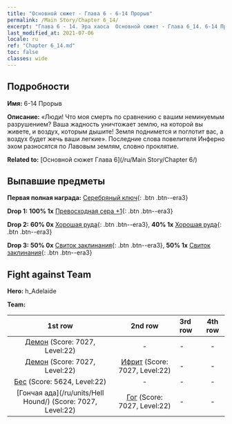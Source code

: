 ```yaml
---
title: "Основной сюжет - Глава 6 - 6-14 Прорыв"
permalink: /Main Story/Chapter 6_14/
excerpt: "Глава 6 - 14. Эра хаоса  Основной сюжет - Глава 6_14. 6-14 Прорыв"
last_modified_at: 2021-07-06
locale: ru
ref: "Chapter 6_14.md"
toc: false
classes: wide
---
```


## Подробности

 **Имя:** 6-14 Прорыв

 **Описание:**  «Люди! Что моя смерть по сравнению с вашим неминуемым разрушением? Ваша жадность уничтожает землю, на которой вы живете, и воздух, которым дышите! Земля поднимется и поглотит вас, а воздух будет жечь ваши легкие». Последние слова повелителя Инферно эхом разносятся по Лавовым землям, словно проклятие.

 **Related to:** [Основной сюжет Глава 6](/ru/Main Story/Chapter 6/)

## Выпавшие предметы

 **Первая полная награда:** [Серебряный ключ](/ItemsRU/con_693/){: .btn .btn--era3}

 **Drop 1:** **100% 1x** [Превосходная сера +1](/ItemsRU/mat_22/){: .btn .btn--era3}

 **Drop 2:** **60% 0x** [Хорошая руда](/ItemsRU/mat_12/){: .btn .btn--era3}, **40% 1x** [Хорошая руда](/ItemsRU/mat_12/){: .btn .btn--era3}

 **Drop 3:** **50% 0x** [Свиток заклинания](/ItemsRU/con_694/){: .btn .btn--era3}, **50% 1x** [Свиток заклинания](/ItemsRU/con_694/){: .btn .btn--era3}


## Fight against Team
 **Hero:** h_Adelaide

 **Team:**


  | 1st row | 2nd row | 3rd row | 4th row |
  |:----:|:----:|:----|:----:|
  | [Демон](/ru/units/Demon/) (Score: 7027, Level:22)  | - | - | - |
  | [Демон](/ru/units/Demon/) (Score: 7027, Level:22)  | [Ифрит](/ru/units/Efreeti/) (Score: 7027, Level:22)  | - | - |
  | [Бес](/ru/units/Imp/) (Score: 5624, Level:22)  | - | - | - |
  | [Гончая ада](/ru/units/Hell Hound/) (Score: 7027, Level:22)  | [Гог](/ru/units/Gog/) (Score: 7027, Level:22)  | - | - |


